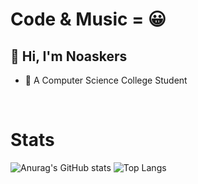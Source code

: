 # Code & Music = 😀

## 👋 Hi, I'm **Noaskers**
- 🤗 A Computer Science College Student

</br>

# Stats
![Anurag's GitHub stats](https://github-readme-stats.vercel.app/api?username=NoAskers&show_icons=true&theme=radical)
![Top Langs](https://github-readme-stats.vercel.app/api/top-langs/?username=NoAskers&layout=donut&theme=radical)

